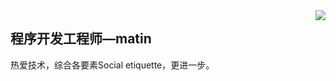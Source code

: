 <img align="right" src="https://count.getloli.com/get/@:Minori-ty?theme=rule34">

## 程序开发工程师—matin

热爱技术，综合各要素Social etiquette，更进一步。







